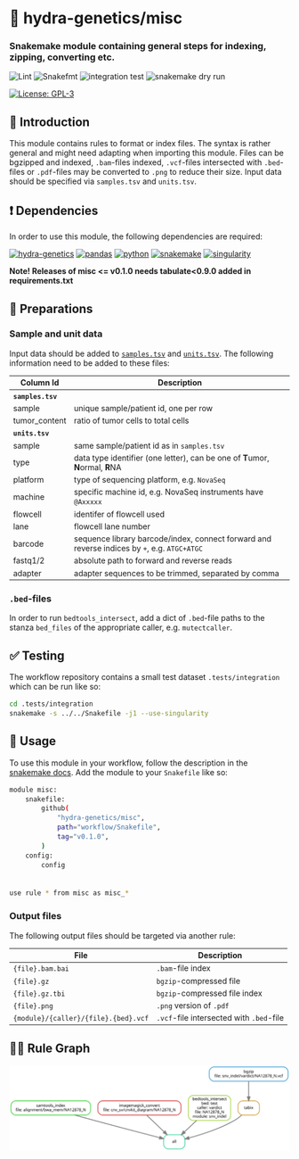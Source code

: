 # :snake: hydra-genetics/misc

### Snakemake module containing general steps for indexing, zipping, converting etc.

![Lint](https://github.com/hydra-genetics/misc/actions/workflows/lint.yaml/badge.svg?branch=develop)
![Snakefmt](https://github.com/hydra-genetics/misc/actions/workflows/snakefmt.yaml/badge.svg?branch=develop)
![integration test](https://github.com/hydra-genetics/misc/actions/workflows/integration.yaml/badge.svg?branch=develop)
![snakemake dry run](https://github.com/hydra-genetics/misc/actions/workflows/snakemake-dry-run.yaml/badge.svg?branch=develop)

[![License: GPL-3](https://img.shields.io/badge/License-GPL3-yellow.svg)](https://opensource.org/licenses/gpl-3.0.html)

## :speech_balloon: Introduction

This module contains rules to format or index files. The syntax is rather general and might need adapting when
importing this module. Files can be bgzipped and indexed, `.bam`-files indexed, `.vcf`-files intersected with
`.bed`-files or `.pdf`-files may be converted to `.png` to reduce their size. Input data should be specified
via `samples.tsv` and `units.tsv`.

## :heavy_exclamation_mark: Dependencies

In order to use this module, the following dependencies are required:

[![hydra-genetics](https://img.shields.io/badge/hydragenetics-v0.9.0-blue)](https://github.com/hydra-genetics/)
[![pandas](https://img.shields.io/badge/pandas-1.3.1-blue)](https://pandas.pydata.org/)
[![python](https://img.shields.io/badge/python-3.8-blue)](https://www.python.org/)
[![snakemake](https://img.shields.io/badge/snakemake-6.10.0-blue)](https://snakemake.readthedocs.io/en/stable/)
[![singularity](https://img.shields.io/badge/singularity-3.0.0-blue)](https://sylabs.io/docs/)

**Note! Releases of misc <= v0.1.0 needs tabulate<0.9.0 added in requirements.txt**

## :school_satchel: Preparations

### Sample and unit data

Input data should be added to [`samples.tsv`](https://github.com/hydra-genetics/prealignment/blob/develop/config/samples.tsv)
and [`units.tsv`](https://github.com/hydra-genetics/prealignment/blob/develop/config/units.tsv).
The following information need to be added to these files:

| Column Id | Description |
| --- | --- |
| **`samples.tsv`** |
| sample | unique sample/patient id, one per row |
| tumor_content | ratio of tumor cells to total cells |
| **`units.tsv`** |
| sample | same sample/patient id as in `samples.tsv` |
| type | data type identifier (one letter), can be one of **T**umor, **N**ormal, **R**NA |
| platform | type of sequencing platform, e.g. `NovaSeq` |
| machine | specific machine id, e.g. NovaSeq instruments have `@Axxxxx` |
| flowcell | identifer of flowcell used |
| lane | flowcell lane number |
| barcode | sequence library barcode/index, connect forward and reverse indices by `+`, e.g. `ATGC+ATGC` |
| fastq1/2 | absolute path to forward and reverse reads |
| adapter | adapter sequences to be trimmed, separated by comma |

### `.bed`-files

In order to run `bedtools_intersect`, add a dict of `.bed`-file paths to the stanza `bed_files` of the
appropriate caller, e.g. `mutectcaller`.

## :white_check_mark: Testing

The workflow repository contains a small test dataset `.tests/integration` which can be run like so:

```bash
cd .tests/integration
snakemake -s ../../Snakefile -j1 --use-singularity
```

## :rocket: Usage

To use this module in your workflow, follow the description in the
[snakemake docs](https://snakemake.readthedocs.io/en/stable/snakefiles/modularization.html#modules).
Add the module to your `Snakefile` like so:

```bash
module misc:
    snakefile:
        github(
            "hydra-genetics/misc",
            path="workflow/Snakefile",
            tag="v0.1.0",
        )
    config:
        config


use rule * from misc as misc_*
```

### Output files

The following output files should be targeted via another rule:

| File | Description |
|---|---|
| `{file}.bam.bai` | `.bam`-file index |
| `{file}.gz` | `bgzip`-compressed file |
| `{file}.gz.tbi` | `bgzip`-compressed file index |
| `{file}.png` | `.png` version of `.pdf` |
| `{module}/{caller}/{file}.{bed}.vcf` | `.vcf`-file intersected with `.bed`-file |

## :judge: Rule Graph

![rule_graph](images/rulegraph.svg)
